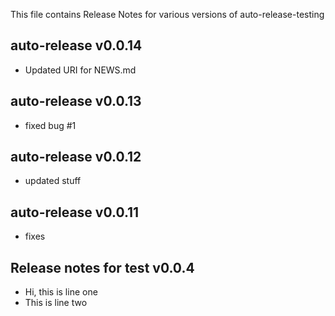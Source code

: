 This file contains Release Notes for various versions of auto-release-testing

auto-release v0.0.14
--------------------
 - Updated URI for NEWS.md

auto-release v0.0.13
--------------------

 - fixed bug #1

auto-release v0.0.12
--------------------

 - updated stuff

auto-release v0.0.11
--------------------

 - fixes

Release notes for test v0.0.4
-----------------------------

 - Hi, this is line one
 - This is line two

